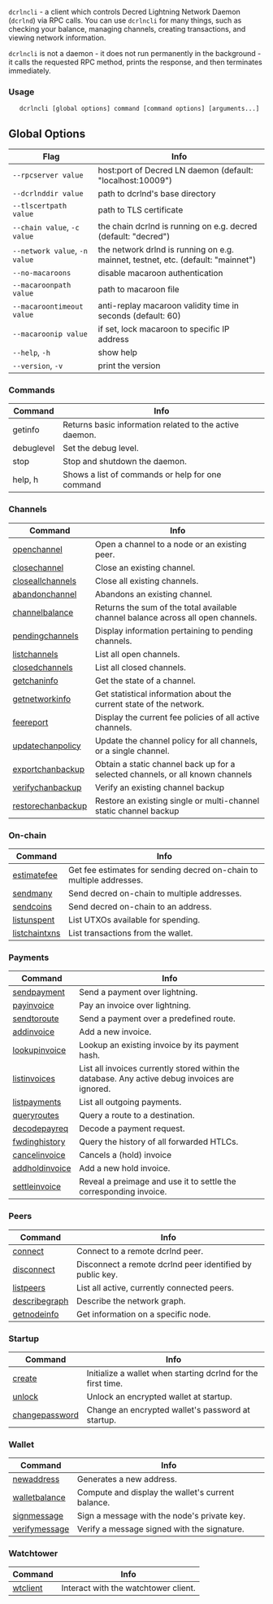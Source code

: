 `dcrlncli` - a client which controls Decred Lightning Network Daemon (`dcrlnd`) via RPC calls.
You can use `dcrlncli` for many things, such as checking your balance, managing channels,
creating transactions, and viewing network information.

`dcrlncli` is not a daemon - it does not run permanently in the background - it calls the
requested RPC method, prints the response, and then terminates immediately.

### Usage
```
   dcrlncli [global options] command [command options] [arguments...]
```

## Global Options
|Flag|Info|
|--|--|
|`--rpcserver value`|host:port of Decred LN daemon (default: "localhost:10009")|
|`--dcrlnddir value`|path to dcrlnd's base directory|
|`--tlscertpath value`|path to TLS certificate|
|`--chain value`, `-c value`|the chain dcrlnd is running on e.g. decred (default: "decred")|
|`--network value`, `-n value`|the network drlnd is running on e.g. mainnet, testnet, etc. (default: "mainnet")|
|`--no-macaroons`|disable macaroon authentication|
|`--macaroonpath value`|path to macaroon file|
|`--macaroontimeout value`|anti-replay macaroon validity time in seconds (default: 60)|
|`--macaroonip value`|if set, lock macaroon to specific IP address|
|`--help`, `-h`|show help|
|`--version`, `-v`|print the version|

### Commands
|Command|Info|
|--|--|
|getinfo|Returns basic information related to the active daemon.|
|debuglevel|Set the debug level.|
|stop|Stop and shutdown the daemon.|
|help, h|Shows a list of commands or help for one command|

### Channels
|Command|Info|
|--|--|
|[openchannel](openchannel.md)|Open a channel to a node or an existing peer.|
|[closechannel](closechannel.md)|Close an existing channel.|
|[closeallchannels](closeallchannels.md)|Close all existing channels.|
|[abandonchannel](abandonchannel.md)|Abandons an existing channel.|
|[channelbalance](channelbalance.md)|Returns the sum of the total available channel balance across all open channels.|
|[pendingchannels](pendingchannels.md)|Display information pertaining to pending channels.|
|[listchannels](listchannels.md)|List all open channels.|
|[closedchannels](closedchannels.md)|List all closed channels.|
|[getchaninfo](getchaninfo.md)|Get the state of a channel.|
|[getnetworkinfo](getnetworkinfo.md)|Get statistical information about the current state of the network.|
|[feereport](feereport.md)|Display the current fee policies of all active channels.|
|[updatechanpolicy](updatechanpolicy.md)|Update the channel policy for all channels, or a single channel.|
|[exportchanbackup](exportchanbackup.md)|Obtain a static channel back up for a selected channels, or all known channels|
|[verifychanbackup](verifychanbackup.md)|Verify an existing channel backup|
|[restorechanbackup](restorechanbackup.md)|Restore an existing single or multi-channel static channel backup|

### On-chain
|Command|Info|
|--|--|
|[estimatefee](estimatefee.md)|Get fee estimates for sending decred on-chain to multiple addresses.|
|[sendmany](sendmany.md)|Send decred on-chain to multiple addresses.|
|[sendcoins](sendcoins.md)|Send decred on-chain to an address.|
|[listunspent](listunspent.md)|List UTXOs available for spending.|
|[listchaintxns](listchaintxns.md)|List transactions from the wallet.|

### Payments
|Command|Info|
|--|--|
|[sendpayment](sendpayment.md)|Send a payment over lightning.|
|[payinvoice](payinvoice.md)|Pay an invoice over lightning.|
|[sendtoroute](sendtoroute.md)|Send a payment over a predefined route.|
|[addinvoice](addinvoice.md)|Add a new invoice.|
|[lookupinvoice](lookupinvoice.md)|Lookup an existing invoice by its payment hash.|
|[listinvoices](listinvoices.md)|List all invoices currently stored within the database. Any active debug invoices are ignored.|
|[listpayments](listpayments.md)|List all outgoing payments.|
|[queryroutes](queryroutes.md)|Query a route to a destination.|
|[decodepayreq](decodepayreq.md)|Decode a payment request.|
|[fwdinghistory](fwdinghistory.md)|Query the history of all forwarded HTLCs.|
|[cancelinvoice](cancelinvoice.md)|Cancels a (hold) invoice|
|[addholdinvoice](addholdinvoice.md)|Add a new hold invoice.|
|[settleinvoice](settleinvoice.md)|Reveal a preimage and use it to settle the corresponding invoice.|

### Peers
|Command|Info|
|--|--|
|[connect](connect.md)|Connect to a remote dcrlnd peer.|
|[disconnect](disconnect.md)|Disconnect a remote dcrlnd peer identified by public key.|
|[listpeers](listpeers.md)|List all active, currently connected peers.|
|[describegraph](describegraph.md)|Describe the network graph.|
|[getnodeinfo](getnodeinfo.md)|Get information on a specific node.|

### Startup
|Command|Info|
|--|--|
|[create](create.md)|Initialize a wallet when starting dcrlnd for the first time.|
|[unlock](unlock.md)|Unlock an encrypted wallet at startup.|
|[changepassword](changepassword.md)|Change an encrypted wallet's password at startup.|

### Wallet
|Command|Info|
|--|--|
|[newaddress](newaddress.md)|Generates a new address.|
|[walletbalance](walletbalance.md)|Compute and display the wallet's current balance.|
|[signmessage](signmessage.md)|Sign a message with the node's private key.|
|[verifymessage](verifymessage.md)|Verify a message signed with the signature.|

### Watchtower
|Command|Info|
|--|--|
|[wtclient](wtclient.md)|Interact with the watchtower client.|
